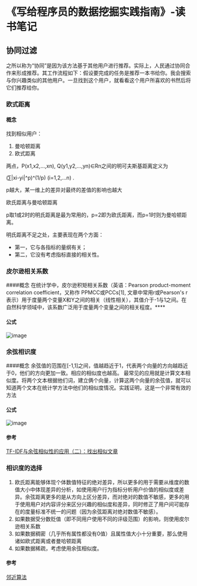 # 《写给程序员的数据挖掘实践指南》-读书笔记

## 协同过滤
 之所以称为“协同”是因为该方法基于其他用户进行推荐。实际上，人民通过协同合作来形成推荐。其工作流程如下：假设要完成的任务是推荐一本书给你。我会搜索与你兴趣类似的其他用户。一旦找到这个用户，就看看这个用户所喜欢的书然后将它们推荐给你。
 
 
### 欧式距离
#### 概念

 找到相似用户：
 1. 曼哈顿距离
 2. 欧式距离
 
 两点，P(x1,x2,...,xn), Q(y1,y2,...,yn)∈Rn之间的明可夫斯基距离定义为
 
(∑|xi-yi|^p)^(1/p) (i=1,2,...n) .

p越大，某一维上的差异对最终的差值的影响也越大

欧氏距离与曼哈顿距离

p取1或2时的明氏距离是最为常用的，p=2即为欧氏距离，而p=1时则为曼哈顿距离。

明氏距离不足之处，主要表现在两个方面：

* 第一，它与各指标的量纲有关；
* 第二，它没有考虑指标直接的相关性。



### 皮尔逊相关系数
####概念
在统计学中，皮尔逊积矩相关系数（英语：Pearson product-moment correlation coefficient，又称作 PPMCC或PCCs[1], 文章中常用r或Pearson's r表示）用于度量两个变量X和Y之间的相关（线性相关），其值介于-1与1之间。在自然科学领域中，该系数广泛用于度量两个变量之间的相关程度。****
#### 公式
![image](http://segmentfault.com/img/lJqNL) 

### 余弦相识度

####概念
余弦值的范围在[-1,1]之间，值越趋近于1，代表两个向量的方向越趋近于0，他们的方向更加一致。相应的相似度也越高。
最常见的应用就是计算文本相似度。将两个文本根据他们词，建立俩个向量，计算这两个向量的余弦值，就可以知道两个文本在统计学方法中他们的相似度情况。实践证明，这是一个非常有效的方法

#### 公式
![image](http://d.hiphotos.baidu.com/baike/s%3D187/sign=50b538a78244ebf869716037eef8d736/0df431adcbef760970e3983b2bdda3cc7dd99ead.jpg)

#### 参考
[TF-IDF与余弦相似性的应用（二）：找出相似文章](http://www.ruanyifeng.com/blog/2013/03/cosine_similarity.html)


### 相识度的选择

1. 欧氏距离能够体现个体数值特征的绝对差异，所以更多的用于需要从维度的数值大小中体现差异的分析，如使用用户行为指标分析用户价值的相似度或差异。余弦距离更多的是从方向上区分差异，而对绝对的数值不敏感，更多的用于使用用户对内容评分来区分兴趣的相似度和差异，同时修正了用户间可能存在的度量标准不统一的问题（因为余弦距离对绝对数值不敏感）。
2. 如果数据受分数贬值（即不同用户使用不同的评级范围）的影响，则使用皮尔逊相关系数
3. 如果数据稠密（几乎所有属性都没有0值）且属性值大小十分重要，那么使用诸如欧式距离或者曼哈顿距离
4. 如果数据稀疏，考虑使用余弦相似度。

#### 参考
[邻近算法](http://baike.baidu.com/view/1485833.htm)
